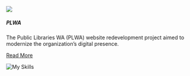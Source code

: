 <section class="tile">


<img class="project-img responsive" src="/assets/plwa.png">

##### PLWA

The Public Libraries WA (PLWA) website redevelopment project aimed to modernize the organization’s digital presence.

[Read More](./portfolio/plwa)

![My Skills](https://skillicons.dev/icons?i=wordpress,figma,tailwind)

</section>


